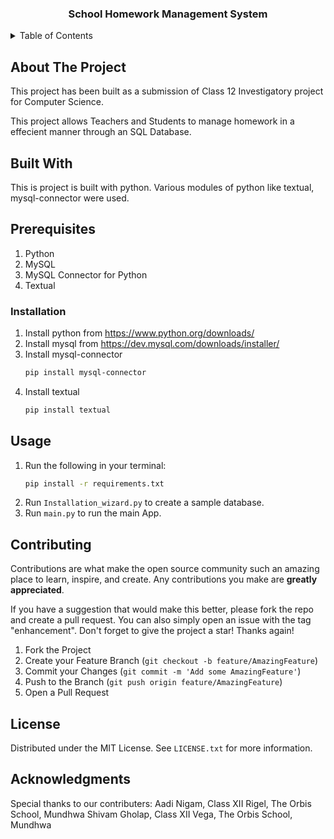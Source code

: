 <h3 align="center">School Homework Management System</h3>
</div>
<details>
  <summary>Table of Contents</summary>
  <ol>
    <li>
      <a href="#about-the-project">About The Project</a>
    </li>
    <li><a href="#installation">Installation</a></li>
    <li><a href="#usage">Usage</a></li>
    <li><a href="#contributing">Contributing</a></li>
    <li><a href="#license">License</a></li>
    <li><a href="#acknowledgments">Acknowledgments</a></li>
  </ol>
</details>

## About The Project
This project has been built as a submission of Class 12 Investigatory project for Computer Science.

This project allows Teachers and Students to manage homework in a effecient manner through an SQL Database.

## Built With

This is project is built with python. Various modules of python like textual, mysql-connector were used.

## Prerequisites
1) Python
2) MySQL
3) MySQL Connector for Python
4) Textual

### Installation

1. Install python from https://www.python.org/downloads/
2. Install mysql from https://dev.mysql.com/downloads/installer/
3. Install mysql-connector
   ```sh
   pip install mysql-connector
   ```
4. Install textual
   ```sh
   pip install textual
   ```

## Usage
1. Run the following in your terminal:
   ```sh
   pip install -r requirements.txt
   ```
2. Run ```Installation_wizard.py``` to create a sample database.
3. Run ```main.py``` to run the main App.

## Contributing
Contributions are what make the open source community such an amazing place to learn, inspire, and create. Any contributions you make are **greatly appreciated**.

If you have a suggestion that would make this better, please fork the repo and create a pull request. You can also simply open an issue with the tag "enhancement".
Don't forget to give the project a star! Thanks again!

1. Fork the Project
2. Create your Feature Branch (`git checkout -b feature/AmazingFeature`)
3. Commit your Changes (`git commit -m 'Add some AmazingFeature'`)
4. Push to the Branch (`git push origin feature/AmazingFeature`)
5. Open a Pull Request

## License

Distributed under the MIT License. See `LICENSE.txt` for more information.

## Acknowledgments
Special thanks to our contributers:
Aadi Nigam, Class XII Rigel, The Orbis School, Mundhwa
Shivam Gholap, Class XII Vega, The Orbis School, Mundhwa
